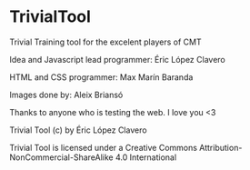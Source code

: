 # TrivialTool
Trivial Training tool for the excelent players of CMT

Idea and Javascript lead programmer: Éric López Clavero

HTML and CSS programmer: Max Marín Baranda

Images done by: Aleix Briansó

Thanks to anyone who is testing the web. I love you <3

Trivial Tool (c) by Éric López Clavero

Trivial Tool is licensed under a Creative Commons Attribution-NonCommercial-ShareAlike 4.0 International
